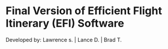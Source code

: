 # Final Version of Efficient Flight Itinerary (EFI) Software
Developed by: Lawrence s. | Lance D. | Brad T.

